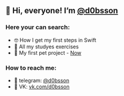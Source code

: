 ## 👋 Hi, everyone! I’m [@d0bsson](https://t.me/d0bsson)
### Here your can search:
* 🤓 How I get my first steps in Swift 
* 🙌 All my studyes exercises
* 💪 My first pet project - [Now](https://github.com/d0bsson/Now) 

### How to reach me: 
* :bell: telegram: [@d0bsson](https://t.me/d0bsson)
* :bell: VK: [vk.com/d0bsson](https:vk.com/d0bsson)
